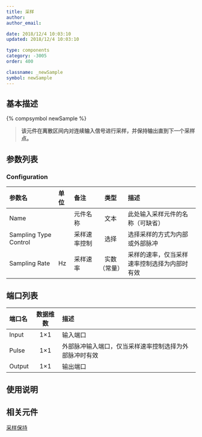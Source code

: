 ```yaml
---
title: 采样
author: 
author_email:

date: 2018/12/4 10:03:10
updated: 2018/12/4 10:03:10

type: components
category: -3005
order: 400

classname: _newSample
symbol: newSample
---
```

## 基本描述
{% compsymbol newSample %}

> **该元件在离散区间内对连续输入信号进行采样，并保持输出直到下一个采样点。**

## 参数列表
### Configuration
| 参数名 | 单位 | 备注 | 类型 | 描述 |
| :--- | :--- | :--- | :--: | :--- |
| Name |  | 元件名称 | 文本 |此处输入采样元件的名称（可缺省） |
| Sampling Type Control |  | 采样速率控制 | 选择 | 选择采样的方式为内部或外部脉冲 |
| Sampling Rate | Hz | 采样速率 | 实数（常量） | 采样的速率，仅当采样速率控制选择为内部时有效 |


## 端口列表

| 端口名 | 数据维数 | 描述 |
| :--- | :--:  | :--- |
| Input | 1×1 |输入端口 |                   
| Pulse | 1×1 |外部脉冲输入端口，仅当采样速率控制选择为外部脉冲时有效 |                   
| Output | 1×1 |输出端口 |                   

## 使用说明



## 相关元件

[采样保持](/components/comp_newSampleHold.html)
